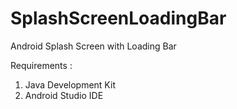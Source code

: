 # SplashScreenLoadingBar
Android Splash Screen with Loading Bar

Requirements :
1. Java Development Kit
2. Android Studio IDE
